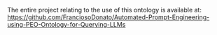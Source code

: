The entire project relating to the use of this ontology is available at:
https://github.com/FranciosoDonato/Automated-Prompt-Engineering-using-PEO-Ontology-for-Querying-LLMs
